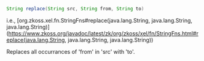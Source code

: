 ```java
String replace(String src, String from, String to)
```

  
i.e.,
[org.zkoss.xel.fn.StringFns#replace(java.lang.String, java.lang.String, java.lang.String)](https://www.zkoss.org/javadoc/latest/zk/org/zkoss/xel/fn/StringFns.html#replace(java.lang.String, java.lang.String, java.lang.String))

Replaces all occurrances of 'from' in 'src' with 'to'.


